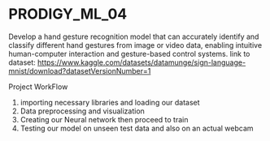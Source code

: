 # PRODIGY_ML_04

Develop a hand gesture recognition model that can accurately identify and classify different hand gestures from image or video data, enabling intuitive human-computer interaction and gesture-based control systems.
link to dataset: https://www.kaggle.com/datasets/datamunge/sign-language-mnist/download?datasetVersionNumber=1

Project WorkFlow
1) importing necessary libraries and loading our dataset
2) Data preprocessing and visualization
3) Creating our Neural network then proceed to train
4) Testing our model on unseen test data and also on an actual webcam


